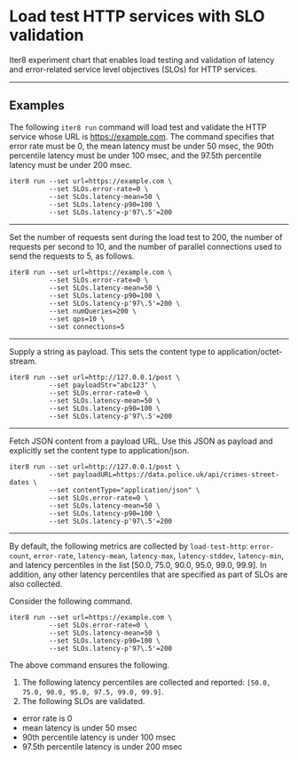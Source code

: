 # Load test HTTP services with SLO validation

Iter8 experiment chart that enables load testing and validation of latency and error-related service level objectives (SLOs) for HTTP services.

***

## Examples

The following `iter8 run` command will load test and validate the HTTP service whose URL is https://example.com. The command specifies that error rate must be 0, the mean latency must be under 50 msec, the 90th percentile latency must be under 100 msec, and the 97.5th percentile latency must be under 200 msec.

```shell
iter8 run --set url=https://example.com \
          --set SLOs.error-rate=0 \
          --set SLOs.latency-mean=50 \
          --set SLOs.latency-p90=100 \
          --set SLOs.latency-p'97\.5'=200
```

***

Set the number of requests sent during the load test to 200, the number of requests per second to 10, and the number of parallel connections used to send the requests to 5, as follows.

```shell
iter8 run --set url=https://example.com \
          --set SLOs.error-rate=0 \
          --set SLOs.latency-mean=50 \
          --set SLOs.latency-p90=100 \
          --set SLOs.latency-p'97\.5'=200 \
          --set numQueries=200 \
          --set qps=10 \
          --set connections=5
```

***

Supply a string as payload. This sets the content type to application/octet-stream.

```shell
iter8 run --set url=http://127.0.0.1/post \
          --set payloadStr="abc123" \
          --set SLOs.error-rate=0 \
          --set SLOs.latency-mean=50 \
          --set SLOs.latency-p90=100 \
          --set SLOs.latency-p'97\.5'=200
```

***

Fetch JSON content from a payload URL. Use this JSON as payload and explicitly set the content type to application/json.

```shell
iter8 run --set url=http://127.0.0.1/post \
          --set payloadURL=https://data.police.uk/api/crimes-street-dates \
          --set contentType="application/json" \
          --set SLOs.error-rate=0 \
          --set SLOs.latency-mean=50 \
          --set SLOs.latency-p90=100 \
          --set SLOs.latency-p'97\.5'=200
```

***


By default, the following metrics are collected by `load-test-http`: `error-count`, `error-rate`, `latency-mean`, `latency-max`, `latency-stddev`, `latency-min`, and latency percentiles in the list [50.0, 75.0, 90.0, 95.0, 99.0, 99.9]. In addition, any other latency percentiles that are specified as part of SLOs are also collected.

Consider the following command.
```shell
iter8 run --set url=https://example.com \
          --set SLOs.error-rate=0 \
          --set SLOs.latency-mean=50 \
          --set SLOs.latency-p90=100 \
          --set SLOs.latency-p'97\.5'=200
```

The above command ensures the following.

1. The following latency percentiles are collected and reported: `[50.0, 75.0, 90.0, 95.0, 97.5, 99.0, 99.9]`.
2. The following SLOs are validated.
  * error rate is 0
  * mean latency is under 50 msec
  * 90th percentile latency is under 100 msec
  * 97.5th percentile latency is under 200 msec

